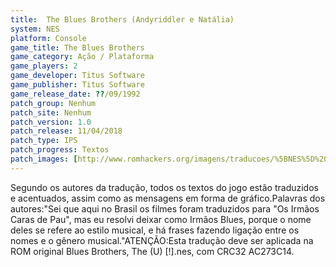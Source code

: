 ```yaml
---
title:  The Blues Brothers (Andyriddler e Natália)
system: NES
platform: Console
game_title: The Blues Brothers
game_category: Ação / Plataforma
game_players: 2
game_developer: Titus Software
game_publisher: Titus Software
game_release_date: ??/09/1992
patch_group: Nenhum
patch_site: Nenhum
patch_version: 1.0
patch_release: 11/04/2018
patch_type: IPS
patch_progress: Textos
patch_images: [http://www.romhackers.org/imagens/traducoes/%5BNES%5D%20Blues%20Brothers%20-%20Andyriddler%20e%20Nat%C3%A1lia%20-%201.png,http://www.romhackers.org/imagens/traducoes/%5BNES%5D%20Blues%20Brothers%20-%20Andyriddler%20e%20Nat%C3%A1lia%20-%202.png,http://www.romhackers.org/imagens/traducoes/%5BNES%5D%20Blues%20Brothers%20-%20Andyriddler%20e%20Nat%C3%A1lia%20-%203.png]
---
```

Segundo os autores da tradução, todos os textos do jogo estão traduzidos e acentuados, assim como as mensagens em forma de gráfico.Palavras dos autores:"Sei que aqui no Brasil os filmes foram traduzidos para "Os Irmãos Caras de Pau", mas eu resolvi deixar como Irmãos Blues, porque o nome deles se refere ao estilo musical, e há frases fazendo ligação entre os nomes e o gênero musical."ATENÇÃO:Esta tradução deve ser aplicada na ROM original Blues Brothers, The (U) [!].nes, com CRC32 AC273C14.